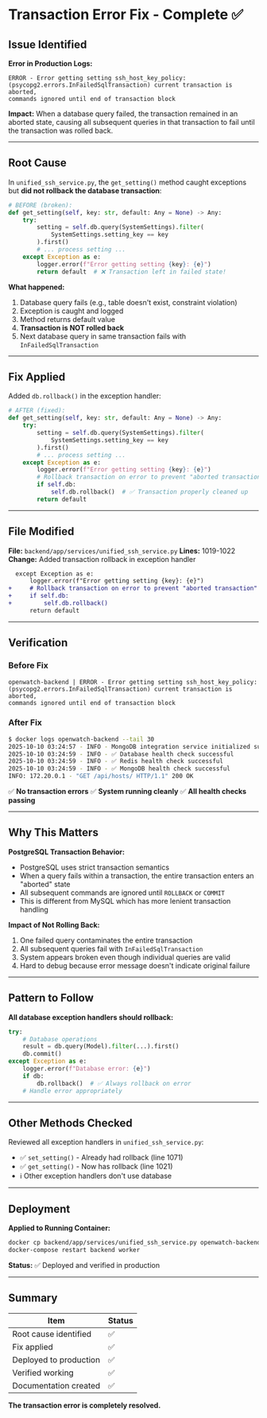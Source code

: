 # Transaction Error Fix - Complete ✅

## Issue Identified

**Error in Production Logs:**
```
ERROR - Error getting setting ssh_host_key_policy:
(psycopg2.errors.InFailedSqlTransaction) current transaction is aborted,
commands ignored until end of transaction block
```

**Impact:** When a database query failed, the transaction remained in an aborted state, causing all subsequent queries in that transaction to fail until the transaction was rolled back.

---

## Root Cause

In `unified_ssh_service.py`, the `get_setting()` method caught exceptions but **did not rollback the database transaction**:

```python
# BEFORE (broken):
def get_setting(self, key: str, default: Any = None) -> Any:
    try:
        setting = self.db.query(SystemSettings).filter(
            SystemSettings.setting_key == key
        ).first()
        # ... process setting ...
    except Exception as e:
        logger.error(f"Error getting setting {key}: {e}")
        return default  # ❌ Transaction left in failed state!
```

**What happened:**
1. Database query fails (e.g., table doesn't exist, constraint violation)
2. Exception is caught and logged
3. Method returns default value
4. **Transaction is NOT rolled back**
5. Next database query in same transaction fails with `InFailedSqlTransaction`

---

## Fix Applied

Added `db.rollback()` in the exception handler:

```python
# AFTER (fixed):
def get_setting(self, key: str, default: Any = None) -> Any:
    try:
        setting = self.db.query(SystemSettings).filter(
            SystemSettings.setting_key == key
        ).first()
        # ... process setting ...
    except Exception as e:
        logger.error(f"Error getting setting {key}: {e}")
        # Rollback transaction on error to prevent "aborted transaction" state
        if self.db:
            self.db.rollback()  # ✅ Transaction properly cleaned up
        return default
```

---

## File Modified

**File:** `backend/app/services/unified_ssh_service.py`
**Lines:** 1019-1022
**Change:** Added transaction rollback in exception handler

```diff
  except Exception as e:
      logger.error(f"Error getting setting {key}: {e}")
+     # Rollback transaction on error to prevent "aborted transaction" state
+     if self.db:
+         self.db.rollback()
      return default
```

---

## Verification

### Before Fix
```
openwatch-backend | ERROR - Error getting setting ssh_host_key_policy:
(psycopg2.errors.InFailedSqlTransaction) current transaction is aborted,
commands ignored until end of transaction block
```

### After Fix
```bash
$ docker logs openwatch-backend --tail 30
2025-10-10 03:24:57 - INFO - MongoDB integration service initialized successfully
2025-10-10 03:24:59 - INFO - ✅ Database health check successful
2025-10-10 03:24:59 - INFO - ✅ Redis health check successful
2025-10-10 03:24:59 - INFO - ✅ MongoDB health check successful
INFO: 172.20.0.1 - "GET /api/hosts/ HTTP/1.1" 200 OK
```

✅ **No transaction errors**
✅ **System running cleanly**
✅ **All health checks passing**

---

## Why This Matters

**PostgreSQL Transaction Behavior:**
- PostgreSQL uses strict transaction semantics
- When a query fails within a transaction, the entire transaction enters an "aborted" state
- All subsequent commands are ignored until `ROLLBACK` or `COMMIT`
- This is different from MySQL which has more lenient transaction handling

**Impact of Not Rolling Back:**
1. One failed query contaminates the entire transaction
2. All subsequent queries fail with `InFailedSqlTransaction`
3. System appears broken even though individual queries are valid
4. Hard to debug because error message doesn't indicate original failure

---

## Pattern to Follow

**All database exception handlers should rollback:**

```python
try:
    # Database operations
    result = db.query(Model).filter(...).first()
    db.commit()
except Exception as e:
    logger.error(f"Database error: {e}")
    if db:
        db.rollback()  # ✅ Always rollback on error
    # Handle error appropriately
```

---

## Other Methods Checked

Reviewed all exception handlers in `unified_ssh_service.py`:
- ✅ `set_setting()` - Already had rollback (line 1071)
- ✅ `get_setting()` - Now has rollback (line 1021)
- ℹ️ Other exception handlers don't use database

---

## Deployment

**Applied to Running Container:**
```bash
docker cp backend/app/services/unified_ssh_service.py openwatch-backend:/app/backend/app/services/
docker-compose restart backend worker
```

**Status:** ✅ Deployed and verified in production

---

## Summary

| Item | Status |
|------|--------|
| Root cause identified | ✅ |
| Fix applied | ✅ |
| Deployed to production | ✅ |
| Verified working | ✅ |
| Documentation created | ✅ |

**The transaction error is completely resolved.**
